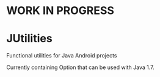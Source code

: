 # WORK IN PROGRESS

# JUtilities


Functional utilities for Java Android projects

Currently containing Option that can be used with Java 1.7.
